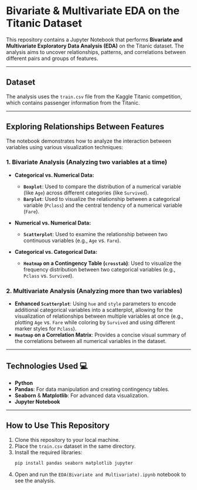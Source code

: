 # Bivariate & Multivariate EDA on the Titanic Dataset

This repository contains a Jupyter Notebook that performs **Bivariate and Multivariate Exploratory Data Analysis (EDA)** on the Titanic dataset. The analysis aims to uncover relationships, patterns, and correlations between different pairs and groups of features.

---
## Dataset

The analysis uses the `train.csv` file from the Kaggle Titanic competition, which contains passenger information from the Titanic.

---
## Exploring Relationships Between Features

The notebook demonstrates how to analyze the interaction between variables using various visualization techniques:

### 1. Bivariate Analysis (Analyzing two variables at a time)

* **Categorical vs. Numerical Data:**
    * **`Boxplot`**: Used to compare the distribution of a numerical variable (like `Age`) across different categories (like `Survived`).
    * **`Barplot`**: Used to visualize the relationship between a categorical variable (`Pclass`) and the central tendency of a numerical variable (`Fare`).

* **Numerical vs. Numerical Data:**
    * **`Scatterplot`**: Used to examine the relationship between two continuous variables (e.g., `Age` vs. `Fare`).

* **Categorical vs. Categorical Data:**
    * **`Heatmap` on a Contingency Table (`crosstab`)**: Used to visualize the frequency distribution between two categorical variables (e.g., `Pclass` vs. `Survived`).

### 2. Multivariate Analysis (Analyzing more than two variables)

* **Enhanced `Scatterplot`**: Using `hue` and `style` parameters to encode additional categorical variables into a scatterplot, allowing for the visualization of relationships between multiple variables at once (e.g., plotting `Age` vs. `Fare` while coloring by `Survived` and using different marker styles for `Pclass`).
* **`Heatmap` on a Correlation Matrix**: Provides a concise visual summary of the correlations between all numerical variables in the dataset.

---
## Technologies Used 💻
* **Python**
* **Pandas**: For data manipulation and creating contingency tables.
* **Seaborn** & **Matplotlib**: For advanced data visualization.
* **Jupyter Notebook**

---
## How to Use This Repository

1.  Clone this repository to your local machine.
2.  Place the `train.csv` dataset in the same directory.
3.  Install the required libraries:
    ```bash
    pip install pandas seaborn matplotlib jupyter
    ```
4.  Open and run the `EDA(Bivariate and Multivariate).ipynb` notebook to see the analysis.
